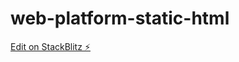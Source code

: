 # web-platform-static-html

[Edit on StackBlitz ⚡️](https://stackblitz.com/edit/web-platform-zxkshw)